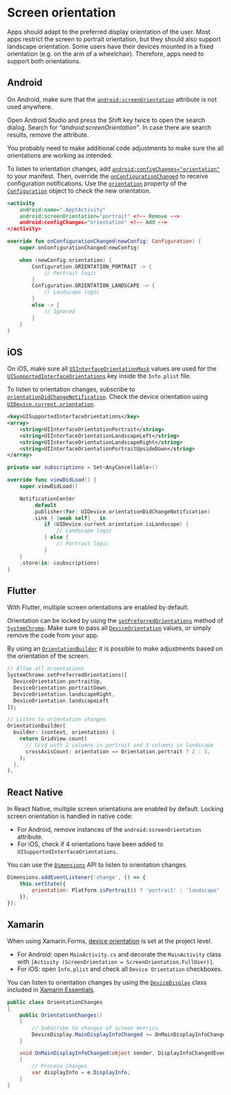 # Screen orientation

Apps should adapt to the preferred display orientation of the user. Most apps restrict the screen to portrait orientation, but they should also support landscape orientation. Some users have their devices mounted in a fixed orientation (e.g. on the arm of a wheelchair). Therefore, apps need to support both orientations.

## Android

On Android, make sure that the [`android:screenOrientation`](https://developer.android.com/guide/topics/manifest/activity-element#screen) attribute is not used anywhere.

Open Android Studio and press the Shift key twice to open the search dialog. Search for _“android:screenOrientation”_. In case there are search results, remove the attribute.

You probably need to make additional code adjustments to make sure the all orientations are working as intended.

To listen to orientation changes, add [`android:configChanges="orientation"`](https://developer.android.com/guide/topics/manifest/activity-element#config) to your manifest. Then, override the [`onConfigurationChanged`](https://developer.android.com/reference/android/app/Activity#onConfigurationChanged(android.content.res.Configuration)) to receive configuration notifications. Use the [`orientation`](https://developer.android.com/reference/android/content/res/Configuration#orientation) property of the [`Configuration`](https://developer.android.com/reference/android/content/res/Configuration) object to check the new orientation.

```xml
<activity
    android:name=".ApptActivity"
    android:screenOrientation="portrait" <!-- Remove -->
    android:configChanges="orientation" <!-- Add -->
</activity>
```

```kotlin
override fun onConfigurationChanged(newConfig: Configuration) {
    super.onConfigurationChanged(newConfig)

    when (newConfig.orientation) {
        Configuration.ORIENTATION_PORTRAIT -> {
            // Portrait logic
        }
        Configuration.ORIENTATION_LANDSCAPE -> {
            // Landscape logic
        }
        else -> {
            // Ignored
        }
    }
}
```

## iOS

On iOS, make sure all [`UIInterfaceOrientationMask`](https://developer.apple.com/documentation/uikit/uiinterfaceorientationmask) values are used for the [`UISupportedInterfaceOrientations`](https://developer.apple.com/documentation/bundleresources/information_property_list/uisupportedinterfaceorientations) key inside the `Info.plist` file.

To listen to orientation changes, subscribe to [`orientationDidChangeNotification`](https://developer.apple.com/documentation/uikit/uidevice/1620025-orientationdidchangenotification). Check the device orientation using [`UIDevice.current.orientation`](https://developer.apple.com/documentation/uikit/uidevice/1620053-orientation).

```xml
<key>UISupportedInterfaceOrientations</key>
<array>
    <string>UIInterfaceOrientationPortrait</string>
    <string>UIInterfaceOrientationLandscapeLeft</string>
    <string>UIInterfaceOrientationLandscapeRight</string>
    <string>UIInterfaceOrientationPortraitUpsideDown</string>
</array>
```

```swift
private var subscriptions = Set<AnyCancellable>()

override func viewDidLoad() {
    super.viewDidLoad()

    NotificationCenter
        .default
        .publisher(for: UIDevice.orientationDidChangeNotification)
        .sink { [weak self] _ in
            if (UIDevice.current.orientation.isLandscape) {
                // Landscape logic
            } else {
                // Portrait logic
            }
    }
    .store(in: &subscriptions)
}
```

## Flutter

With Flutter, multiple screen orientations are enabled by default.

Orientation can be locked by using the [`setPreferredOrientations`](https://api.flutter.dev/flutter/services/SystemChrome/setPreferredOrientations.html) method of [`SystemChrome`](https://api.flutter.dev/flutter/services/SystemChrome-class.html). Make sure to pass all [`DeviceOrientation`](https://api.flutter.dev/flutter/services/DeviceOrientation.html) values, or simply remove the code from your app.

By using an [`OrientationBuilder`](https://api.flutter.dev/flutter/widgets/OrientationBuilder-class.html) it is possible to make adjustments based on the orientation of the screen.

```dart
// Allow all orientations
SystemChrome.setPreferredOrientations([
  DeviceOrientation.portraitUp,
  DeviceOrientation.portraitDown,
  DeviceOrientation.landscapeRight,
  DeviceOrientation.landscapeLeft
]);

// Listen to orientation changes
OrientationBuilder(
  builder: (context, orientation) {
    return GridView.count(
      // Grid with 2 columns in portrait and 3 columns in landscape
      crossAxisCount: orientation == Orientation.portrait ? 2 : 3,
    );
  },
),
```

## React Native

In React Native, multiple screen orientations are enabled by default. Locking screen orientation is handled in native code:

- For Android, remove instances of the `android:screenOrientation` attribute.
- For iOS, check if 4 orientations have been added to `UISupportedInterfaceOrientations`.

You can use the [`Dimensions`](https://reactnative.dev/docs/dimensions) API to listen to orientation changes.

```jsx
Dimensions.addEventListener('change', () => {
    this.setState({
        orientation: Platform.isPortrait() ? 'portrait' : 'landscape'
    });
});
```

## Xamarin

When using Xamarin.Forms, [device orientation](https://learn.microsoft.com/en-us/xamarin/xamarin-forms/user-interface/layouts/device-orientation) is set at the project level.

- For Android: open `MainActivity.cs` and decorate the `MainActivity` class with `[Activity (ScreenOrientation = ScreenOrientation.FullUser)]`.
- For iOS: open `Info.plist` and check all `Device Orientation` checkboxes.

You can listen to orientation changes by using the [`DeviceDisplay`](https://learn.microsoft.com/en-us/xamarin/essentials/device-display?context=xamarin%2Fxamarin-forms&tabs=android) class included in [Xamarin.Essentials](https://learn.microsoft.com/en-us/xamarin/essentials/).

```csharp
public class OrientationChanges
{
    public OrientationChanges()
    {
        // Subscribe to changes of screen metrics
        DeviceDisplay.MainDisplayInfoChanged += OnMainDisplayInfoChanged;
    }

    void OnMainDisplayInfoChanged(object sender, DisplayInfoChangedEventArgs  e)
    {
        // Process changes
        var displayInfo = e.DisplayInfo;
    }
}
```
